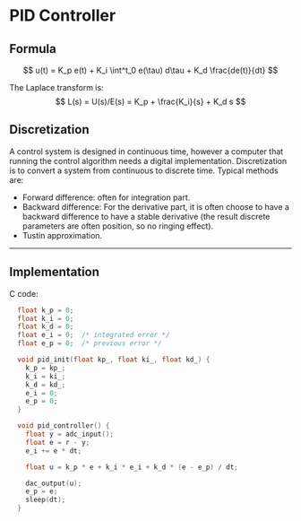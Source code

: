 # PID Controller
## Formula

$$ u(t) = K_p e(t) + K_i \int^t_0 e(\tau) d\tau + K_d \frac{de(t)}{dt} $$

The Laplace transform is:
$$ L(s) = U(s)/E(s) = K_p + \frac{K_i}{s} + K_d s $$


## Discretization
A control system is designed in continuous time, however a computer that running the control algorithm needs a digital implementation. Discretization is to convert a system from continuous to discrete time. Typical methods are:

- Forward difference: often for integration part.
- Backward difference: For the derivative part, it is often choose to have a backward difference to have a stable derivative (the result discrete parameters are often position, so no ringing effect).
- Tustin approximation.


---

## Implementation
C code:

```c
  float k_p = 0;
  float k_i = 0;
  float k_d = 0;
  float e_i = 0;  /* integrated error */
  float e_p = 0;  /* previous error */

  void pid_init(float kp_, float ki_, float kd_) {
  	k_p = kp_;
  	k_i = ki_;
  	k_d = kd_;
  	e_i = 0;
  	e_p = 0;
  }

  void pid_controller() {
    float y = adc_input();
    float e = r - y;
    e_i += e * dt;

    float u = k_p * e + k_i * e_i + k_d * (e - e_p) / dt;

    dac_output(u);
    e_p = e;
    sleep(dt);
  }
```
